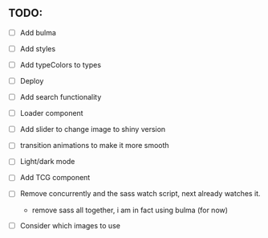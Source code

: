 ## TODO:

- [ ] Add bulma
- [ ] Add styles
- [ ] Add typeColors to types
- [ ] Deploy
- [ ] Add search functionality
- [ ] Loader component
- [ ] Add slider to change image to shiny version
- [ ] transition animations to make it more smooth
- [ ] Light/dark mode
- [ ] Add TCG component

- [ ] Remove concurrently and the sass watch script, next already watches it.

  - remove sass all together, i am in fact using bulma (for now)

- [ ] Consider which images to use
